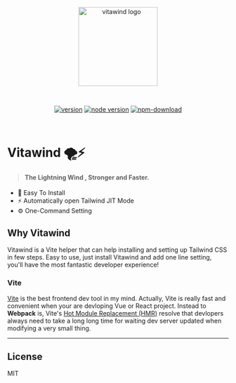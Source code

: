 <p align="center">
  <a href="https://www.github.com/huibizhang/vitawind" target="_blank" rel="noopener noreferrer">
    <img width="180" src="https://huibizhang.com/vitawind/logo.svg" alt="vitawind logo">
  </a>
</p>
<br>
<p align="center">
  <span>
    <a href="https://npmjs.com/package/vitawind"><img src="https://img.shields.io/npm/v/vitawind?style=flat-square" alt="version"></a>
    <a href="https://nodejs.org/en/about/releases/"><img src="https://img.shields.io/node/v/vitawind?style=flat-square" alt="node version"></a>
    <a href="https://nodejs.org/en/about/releases/"><img src="https://img.shields.io/npm/dw/vitawind?style=flat-square" alt="npm-download"></a>
  </span>
  <!-- <br>
  <span>
    <span id="dep">- Dependencies -</span><br>
    <a href="https://npmjs.com/package/vite"><img src="https://img.shields.io/github/package-json/dependency-version/huibizhang/vitawind/tailwindcss?style=flat-square" alt="tailwindcss"></a>
    <a href="https://npmjs.com/package/vite"><img src="https://img.shields.io/github/package-json/dependency-version/huibizhang/vitawind/postcss?style=flat-square" alt="postcss"></a>
    <a href="https://npmjs.com/package/vite"><img src="https://img.shields.io/github/package-json/dependency-version/huibizhang/vitawind/autoprefixer?style=flat-square" alt="tailwindcss"></a>
  </span> -->

</p>
<br/>

# Vitawind :tornado::zap:

> #### The Lightning Wind , Stronger and Faster.

- :toolbox: Easy To Install
- :zap: Automatically open Tailwind JIT Mode
- :gear: One-Command Setting

## Why Vitawind
Vitawind is a Vite helper that can help installing and setting up Tailwind CSS in few steps. Easy to use, just install Vitawind and add one line setting, you'll have the most fantastic developer experience!

### Vite
[Vite](https://vitejs.dev/) is the best frontend dev tool in my mind. Actually, Vite is really fast and convenient when your are devloping Vue or React project. Instead to **Webpack** is, Vite's [Hot Module Replacement (HMR)](https://vitejs.dev/guide/features.html#hot-module-replacement) resolve that devlopers always need to take a long long time for waiting dev server updated when  modifying a very small thing.

---


## License

MIT
